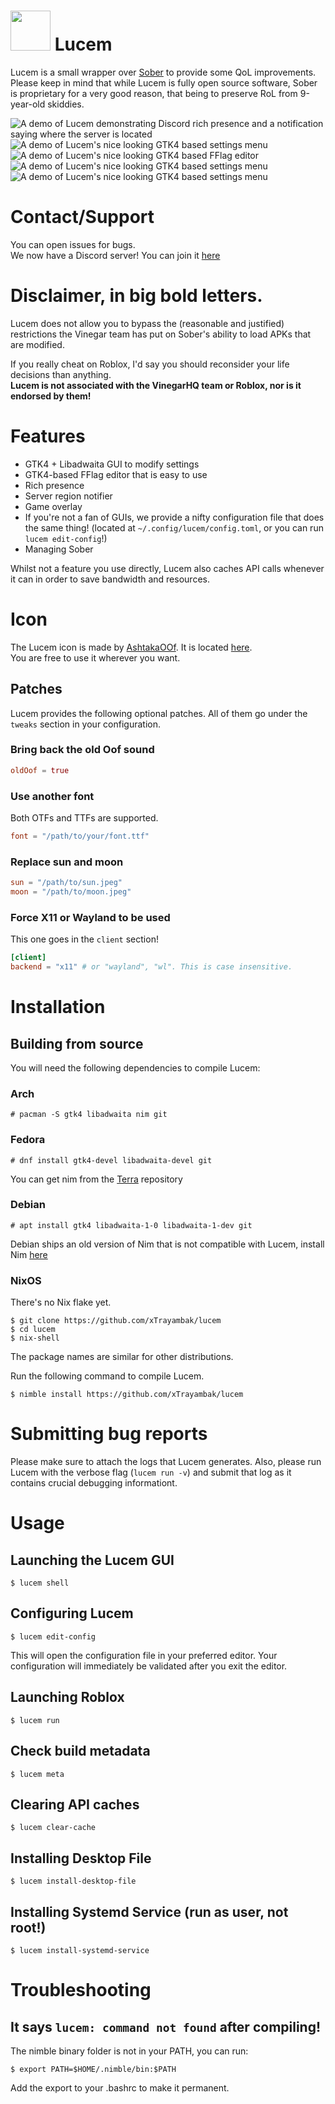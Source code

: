 # <img width="64" src="src/assets/lucem.svg"> Lucem
Lucem is a small wrapper over [Sober](https://sober.vinegarhq.org) to provide some QoL improvements. \
Please keep in mind that while Lucem is fully open source software, Sober is proprietary for a very good reason, that being to preserve RoL from 9-year-old skiddies.

![A demo of Lucem demonstrating Discord rich presence and a notification saying where the server is located](screenshots/demo.webp)
![A demo of Lucem's nice looking GTK4 based settings menu](screenshots/settings_gui_1.webp)
![A demo of Lucem's nice looking GTK4 based FFlag editor](screenshots/settings_gui_2.webp)
![A demo of Lucem's nice looking GTK4 based settings menu](screenshots/settings_gui_3.webp)
![A demo of Lucem's nice looking GTK4 based settings menu](screenshots/settings_gui_4.webp)

# Contact/Support
You can open issues for bugs. \
We now have a Discord server! You can join it [here](https://discord.gg/Z5m3n9fjcU)

# Disclaimer, in big bold letters.
Lucem does not allow you to bypass the (reasonable and justified) restrictions the Vinegar team has put on Sober's ability to load APKs that are modified.

If you really cheat on Roblox, I'd say you should reconsider your life decisions than anything. \
**Lucem is not associated with the VinegarHQ team or Roblox, nor is it endorsed by them!**

# Features
- GTK4 + Libadwaita GUI to modify settings
- GTK4-based FFlag editor that is easy to use
- Rich presence
- Server region notifier
- Game overlay
- If you're not a fan of GUIs, we provide a nifty configuration file that does the same thing! (located at `~/.config/lucem/config.toml`, or you can run `lucem edit-config`!)
- Managing Sober

Whilst not a feature you use directly, Lucem also caches API calls whenever it can in order to save bandwidth and resources.

# Icon
The Lucem icon is made by [AshtakaOOf](https://github.com/AshtakaOOf). It is located [here](src/assets/lucem.svg). \
You are free to use it wherever you want.

## Patches
Lucem provides the following optional patches. All of them go under the `tweaks` section in your configuration.

### Bring back the old Oof sound
```toml
oldOof = true
```

### Use another font
Both OTFs and TTFs are supported.
```toml
font = "/path/to/your/font.ttf"
```

### Replace sun and moon
```toml
sun = "/path/to/sun.jpeg"
moon = "/path/to/moon.jpeg"
```

### Force X11 or Wayland to be used
This one goes in the `client` section!
```toml
[client]
backend = "x11" # or "wayland", "wl". This is case insensitive.
```

# Installation
## Building from source
You will need the following dependencies to compile Lucem:

### Arch
```command
# pacman -S gtk4 libadwaita nim git
```

### Fedora
```command
# dnf install gtk4-devel libadwaita-devel git
```
You can get nim from the [Terra](https://terra.fyralabs.com/) repository

### Debian
```command
# apt install gtk4 libadwaita-1-0 libadwaita-1-dev git
```
Debian ships an old version of Nim that is not compatible with Lucem, install Nim [here](https://nim-lang.org/install_unix.html)

### NixOS
There's no Nix flake yet.
```command
$ git clone https://github.com/xTrayambak/lucem
$ cd lucem
$ nix-shell
```

The package names are similar for other distributions.

Run the following command to compile Lucem.
```command
$ nimble install https://github.com/xTrayambak/lucem
```

# Submitting bug reports
Please make sure to attach the logs that Lucem generates. Also, please run Lucem with the verbose flag (`lucem run -v`) and submit that log as it contains crucial debugging informationt.

# Usage
## Launching the Lucem GUI
```command
$ lucem shell
```

## Configuring Lucem
```command
$ lucem edit-config
```

This will open the configuration file in your preferred editor. Your configuration will immediately be validated after you exit the editor.

## Launching Roblox
```command
$ lucem run
```

## Check build metadata
```command
$ lucem meta
```

## Clearing API caches
```command
$ lucem clear-cache
```

## Installing Desktop File
```command
$ lucem install-desktop-file
```

## Installing Systemd Service (run as user, not root!)
```command
$ lucem install-systemd-service
```

# Troubleshooting

## It says `lucem: command not found` after compiling!
The nimble binary folder is not in your PATH, you can run:
```command
$ export PATH=$HOME/.nimble/bin:$PATH
```
Add the export to your .bashrc to make it permanent.
